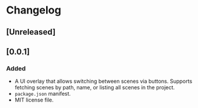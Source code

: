 # Changelog

## [Unreleased]


## [0.0.1]

### Added

- A UI overlay that allows switching between scenes via buttons. Supports fetching scenes by path, name, or listing all scenes in the project.
- `package.json` manifest.
- MIT license file.
